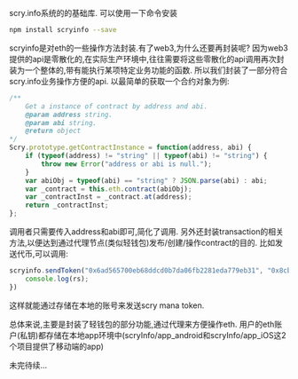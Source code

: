 scry.info系统的的基础库.
可以使用一下命令安装
```bash
npm install scryinfo --save
```
scryinfo是对eth的一些操作方法封装.有了web3,为什么还要再封装呢?
因为web3提供的api是零散化的,在实际生产环境中,往往需要将这些零散化的api调用再次封装为一个整体的,带有能执行某项特定业务功能的函数.
所以我们封装了一部分符合scry.info业务操作方便的api. 以最简单的获取一个合约对象为例:
```javascript
/**
    Get a instance of contract by address and abi.
    @param address string.
    @param abi string.
    @return object
*/
Scry.prototype.getContractInstance = function(address, abi) {
    if (typeof(address) != "string" || typeof(abi) != "string") {
        throw new Error("address or abi is null.");
    }
    var abiObj = typeof(abi) == "string" ? JSON.parse(abi) : abi;
    var _contract = this.eth.contract(abiObj);
    var _contractInst = _contract.at(address);
    return _contractInst;
};
```
调用者只需要传入address和abi即可,简化了调用.
另外还封装transaction的相关方法,以便达到通过代理节点(类似轻钱包)发布/创建/操作contract的目的.
比如发送代币,可以调用:
```javascript
scryinfo.sendToken("0x6ad565700eb68ddcd0b7da06fb2281eda779eb31", "0x8cb754fff076f9b34a72782cee4192021c91f691", "password", 101, (rs)=>{
    console.log(rs);
})
```
这样就能通过存储在本地的账号来发送scry mana token.

总体来说,主要是封装了轻钱包的部分功能,通过代理来方便操作eth.
用户的eth账户(私钥)都存储在本地app环境中(scryInfo/app_android和scryInfo/app_iOS这2个项目提供了移动端的app)


未完待续...
